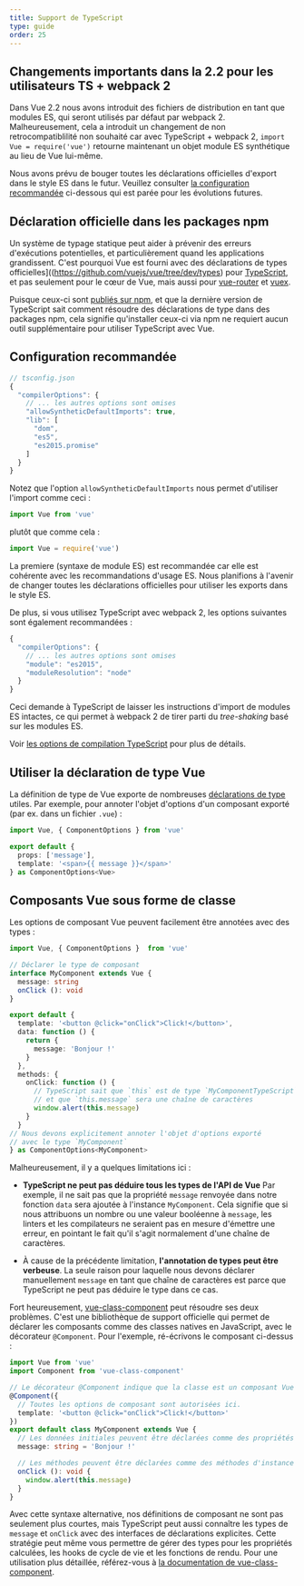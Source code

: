 ```yaml
---
title: Support de TypeScript
type: guide
order: 25
---
```


## Changements importants dans la 2.2 pour les utilisateurs TS + webpack 2

Dans Vue 2.2 nous avons introduit des fichiers de distribution en tant que modules ES, qui seront utilisés par défaut par webpack 2. Malheureusement, cela a introduit un changement de non retrocompatiblilité non souhaité car avec TypeScript + webpack 2, `import Vue = require('vue')` retourne maintenant un objet module ES synthétique au lieu de Vue lui-même.

Nous avons prévu de bouger toutes les déclarations officielles d'export dans le style ES dans le futur. Veuillez consulter [la configuration recommandée](#Configuration-recommandee) ci-dessous qui est parée pour les évolutions futures.

## Déclaration officielle dans les packages npm

Un système de typage statique peut aider à prévenir des erreurs d'exécutions potentielles, et particulièrement quand les applications grandissent. C'est pourquoi Vue est fourni avec des déclarations de types officielles]((https://github.com/vuejs/vue/tree/dev/types) pour [TypeScript](https://www.typescriptlang.org/), et pas seulement pour le cœur de Vue, mais aussi pour [vue-router](https://github.com/vuejs/vue-router/tree/dev/types) et [vuex](https://github.com/vuejs/vuex/tree/dev/types).

Puisque ceux-ci sont [publiés sur npm](https://unpkg.com/vue/types/), et que la dernière version de TypeScript sait comment résoudre des déclarations de type dans des packages npm, cela signifie qu'installer ceux-ci via npm ne requiert aucun outil supplémentaire pour utiliser TypeScript avec Vue.

## Configuration recommandée

``` js
// tsconfig.json
{
  "compilerOptions": {
    // ... les autres options sont omises
    "allowSyntheticDefaultImports": true,
    "lib": [
      "dom",
      "es5",
      "es2015.promise"
    ]
  }
}
```

Notez que l'option `allowSyntheticDefaultImports` nous permet d'utiliser l'import comme ceci :

``` js
import Vue from 'vue'
```

plutôt que comme cela :

``` js
import Vue = require('vue')
```

La premiere (syntaxe de module ES) est recommandée car elle est cohérente avec les recommandations d'usage ES. Nous planifions à l'avenir de changer toutes les déclarations officielles pour utiliser les exports dans le style ES.

De plus, si vous utilisez TypeScript avec webpack 2, les options suivantes sont également recommandées :

``` js
{
  "compilerOptions": {
    // ... les autres options sont omises
    "module": "es2015",
    "moduleResolution": "node"
  }
}
```

Ceci demande à TypeScript de laisser les instructions d'import de modules ES intactes, ce qui permet à webpack 2 de tirer parti du *tree-shaking* basé sur les modules ES.

Voir [les options de compilation TypeScript](https://www.typescriptlang.org/docs/handbook/compiler-options.html) pour plus de détails.

## Utiliser la déclaration de type Vue

La définition de type de Vue exporte de nombreuses [déclarations de type](https://github.com/vuejs/vue/blob/dev/types/index.d.ts) utiles. Par exemple, pour annoter l'objet d'options d'un composant exporté (par ex. dans un fichier `.vue`) :

``` ts
import Vue, { ComponentOptions } from 'vue'

export default {
  props: ['message'],
  template: '<span>{{ message }}</span>'
} as ComponentOptions<Vue>
```

## Composants Vue sous forme de classe

Les options de composant Vue peuvent facilement être annotées avec des types :

``` ts
import Vue, { ComponentOptions }  from 'vue'

// Déclarer le type de composant
interface MyComponent extends Vue {
  message: string
  onClick (): void
}

export default {
  template: '<button @click="onClick">Click!</button>',
  data: function () {
    return {
      message: 'Bonjour !'
    }
  },
  methods: {
    onClick: function () {
      // TypeScript sait que `this` est de type `MyComponentTypeScript`
      // et que `this.message` sera une chaîne de caractères
      window.alert(this.message)
    }
  }
// Nous devons explicitement annoter l'objet d'options exporté
// avec le type `MyComponent`
} as ComponentOptions<MyComponent>
```

Malheureusement, il y a quelques limitations ici :

- __TypeScript ne peut pas déduire tous les types de l'API de Vue__ Par exemple, il ne sait pas que la propriété `message` renvoyée dans notre fonction `data` sera ajoutée à l'instance `MyComponent`. Cela signifie que si nous attribuons un nombre ou une valeur booléenne à `message`, les linters et les compilateurs ne seraient pas en mesure d'émettre une erreur, en pointant le fait qu'il s'agit normalement d'une chaîne de caractères.

- À cause de la précédente limitation, __l'annotation de types peut être verbeuse__. La seule raison pour laquelle nous devons déclarer manuellement `message` en tant que chaîne de caractères est parce que TypeScript ne peut pas déduire le type dans ce cas.

Fort heureusement, [vue-class-component](https://github.com/vuejs/vue-class-component) peut résoudre ses deux problèmes. C'est une bibliothèque de support officielle qui permet de déclarer les composants comme des classes natives en JavaScript, avec le décorateur `@Component`. Pour l'exemple, ré-écrivons le composant ci-dessus :

``` ts
import Vue from 'vue'
import Component from 'vue-class-component'

// Le décorateur @Component indique que la classe est un composant Vue
@Component({
  // Toutes les options de composant sont autorisées ici.
  template: '<button @click="onClick">Click!</button>'
})
export default class MyComponent extends Vue {
  // Les données initiales peuvent être déclarées comme des propriétés de l'instance
  message: string = 'Bonjour !'

  // Les méthodes peuvent être déclarées comme des méthodes d'instance
  onClick (): void {
    window.alert(this.message)
  }
}
```

Avec cette syntaxe alternative, nos définitions de composant ne sont pas seulement plus courtes, mais TypeScript peut aussi connaître les types de `message` et `onClick` avec des interfaces de déclarations explicites. Cette stratégie peut même vous permettre de gérer des types pour les propriétés calculées, les hooks de cycle de vie et les fonctions de rendu. Pour une utilisation plus détaillée, référez-vous à [la documentation de vue-class-component](https://github.com/vuejs/vue-class-component#vue-class-component).
